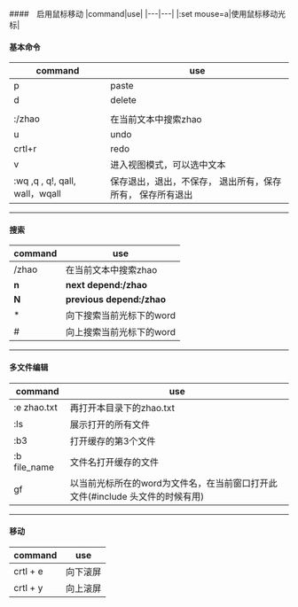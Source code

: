 ####　启用鼠标移动
|command|use|
|---|---|
|:set mouse=a|使用鼠标移动光标|



#### 基本命令

|command|use|
|---|---|
|p|paste|
|d|delete|
|||
|:/zhao|在当前文本中搜索zhao|
|u|undo|
|crtl+r|redo|
|v|进入视图模式，可以选中文本|
|:wq ,q , q!, qall, wall，wqall|保存退出，退出，不保存， 退出所有，保存所有， 保存所有退出|

---
#### 搜索

|command|use|
|---|---|
|/zhao|在当前文本中搜索zhao|
|**n**|**next depend:/zhao**|
|**N**|**previous depend:/zhao**|
|\*|向下搜索当前光标下的word|
|\#|向上搜索当前光标下的word|

----

#### 多文件编辑

|command|use|
|----|----|
|:e zhao.txt|再打开本目录下的zhao.txt|
|:ls|展示打开的所有文件|
|:b3|打开缓存的第3个文件|
|:b file_name|文件名打开缓存的文件|
|gf|以当前光标所在的word为文件名，在当前窗口打开此文件(#include 头文件的时候有用)|

---
#### 移动

| command | use |
|-----|-----|
|crtl + e| 向下滚屏|
|crtl + y| 向上滚屏|


####
